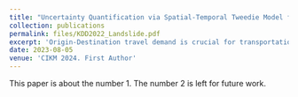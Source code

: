 ```yaml
---
title: "Uncertainty Quantification via Spatial-Temporal Tweedie Model for  Zero-inflated and Long-tail Travel Demand Prediction"
collection: publications
permalink: files/KDD2022_Landslide.pdf
excerpt: 'Origin-Destination travel demand is crucial for transportation management. However, traditional spatial-temporal deep learning models grapple with addressing the sparse and long-tail characteristics in high-resolution O-D matrices and quantifying prediction uncertainty. This dilemma arises from the numerous zeros and over-dispersed demand patterns within these matrices, which challenge the Gaussian assumption inherent to deterministic deep learning models. To address these challenges, we propose a novel approach, the Spatial-Temporal Tweedie Graph Neural Network (STTD). The STTD introduces the Tweedie distribution as a compelling alternative to the traditional zero-inflated model and leverages spatial and temporal embeddings to parameterize travel demand distributions. Our evaluations using real-world datasets highlight STTD's superiority in providing accurate predictions and precise confidence intervals, particularly in high-resolution scenarios. Anonymous GitHub code is available online. '
date: 2023-08-05
venue: 'CIKM 2024. First Author'
---
```

This paper is about the number 1. The number 2 is left for future work.

 


